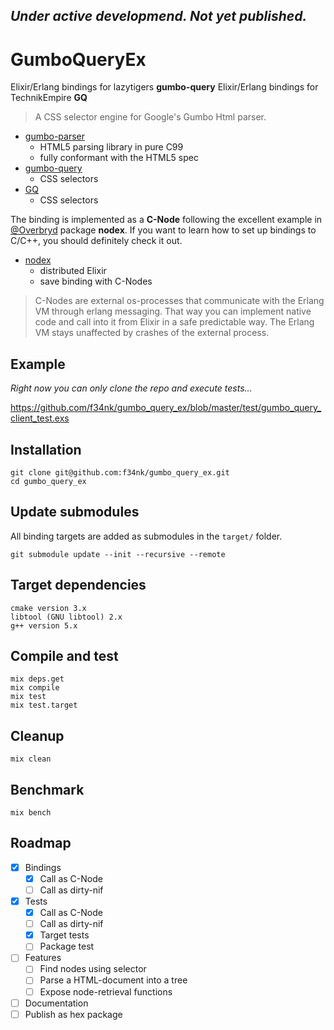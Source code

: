 ## *Under active developmend. Not yet published.*

# GumboQueryEx

Elixir/Erlang bindings for lazytigers **gumbo-query**
Elixir/Erlang bindings for TechnikEmpire **GQ**

>A CSS selector engine for Google's Gumbo Html parser.

- [gumbo-parser](https://github.com/google/gumbo-parser)
	- HTML5 parsing library in pure C99
	- fully conformant with the HTML5 spec
- [gumbo-query](https://github.com/lazytiger/gumbo-query)
	- CSS selectors
- [GQ](https://github.com/TechnikEmpire/GQ)
	- CSS selectors

The binding is implemented as a **C-Node** following the excellent example in [@Overbryd](https://github.com/Overbryd/nodex) package **nodex**. If you want to learn how to set up bindings to C/C++, you should definitely check it out.

- [nodex](https://github.com/Overbryd/nodex)
	- distributed Elixir
	- save binding with C-Nodes

>C-Nodes are external os-processes that communicate with the Erlang VM through erlang messaging. That way you can implement native code and call into it from Elixir in a safe predictable way. The Erlang VM stays unaffected by crashes of the external process.

## Example

*Right now you can only clone the repo and execute tests...*

https://github.com/f34nk/gumbo_query_ex/blob/master/test/gumbo_query_client_test.exs

## Installation

	git clone git@github.com:f34nk/gumbo_query_ex.git
	cd gumbo_query_ex

<!-- If [available in Hex](https://hex.pm/docs/publish), the package can be installed
by adding `gumbo_query_ex` to your list of dependencies in `mix.exs`:

```elixir
def deps do
  [
    {:gumbo_query_ex, "~> 0.1.0"}
  ]
end
```

Documentation can be generated with [ExDoc](https://github.com/elixir-lang/ex_doc)
and published on [HexDocs](https://hexdocs.pm). Once published, the docs can
be found at [https://hexdocs.pm/gumbo_query_ex](https://hexdocs.pm/gumbo_query_ex).
 -->

## Update submodules

All binding targets are added as submodules in the `target/` folder.

	git submodule update --init --recursive --remote

## Target dependencies

	cmake version 3.x
	libtool (GNU libtool) 2.x
	g++ version 5.x

## Compile and test

	mix deps.get
	mix compile
	mix test
	mix test.target

## Cleanup

	mix clean

## Benchmark

	mix bench

## Roadmap

- [x] Bindings
	- [x] Call as C-Node
	- [ ] Call as dirty-nif
- [x] Tests
	- [x] Call as C-Node
	- [ ] Call as dirty-nif
	- [x] Target tests
	- [ ] Package test
- [ ] Features
	- [ ] Find nodes using selector
	- [ ] Parse a HTML-document into a tree
	- [ ] Expose node-retrieval functions
- [ ] Documentation
- [ ] Publish as hex package